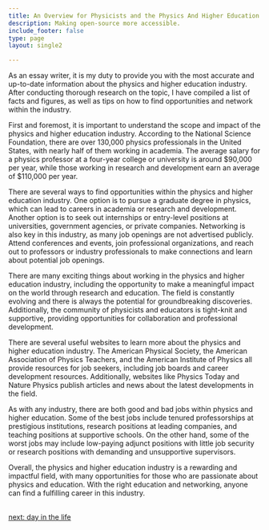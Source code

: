 ```yaml
---
title: An Overview for Physicists and the Physics And Higher Education  Industry
description: Making open-source more accessible.
include_footer: false
type: page
layout: single2

---
```


<p>
As an essay writer, it is my duty to provide you with the most accurate and up-to-date information about the physics and higher education industry. After conducting thorough research on the topic, I have compiled a list of facts and figures, as well as tips on how to find opportunities and network within the industry.

First and foremost, it is important to understand the scope and impact of the physics and higher education industry. According to the National Science Foundation, there are over 130,000 physics professionals in the United States, with nearly half of them working in academia. The average salary for a physics professor at a four-year college or university is around $90,000 per year, while those working in research and development earn an average of $110,000 per year.

There are several ways to find opportunities within the physics and higher education industry. One option is to pursue a graduate degree in physics, which can lead to careers in academia or research and development. Another option is to seek out internships or entry-level positions at universities, government agencies, or private companies. Networking is also key in this industry, as many job openings are not advertised publicly. Attend conferences and events, join professional organizations, and reach out to professors or industry professionals to make connections and learn about potential job openings.

There are many exciting things about working in the physics and higher education industry, including the opportunity to make a meaningful impact on the world through research and education. The field is constantly evolving and there is always the potential for groundbreaking discoveries. Additionally, the community of physicists and educators is tight-knit and supportive, providing opportunities for collaboration and professional development.

There are several useful websites to learn more about the physics and higher education industry. The American Physical Society, the American Association of Physics Teachers, and the American Institute of Physics all provide resources for job seekers, including job boards and career development resources. Additionally, websites like Physics Today and Nature Physics publish articles and news about the latest developments in the field.

As with any industry, there are both good and bad jobs within physics and higher education. Some of the best jobs include tenured professorships at prestigious institutions, research positions at leading companies, and teaching positions at supportive schools. On the other hand, some of the worst jobs may include low-paying adjunct positions with little job security or research positions with demanding and unsupportive supervisors.

Overall, the physics and higher education industry is a rewarding and impactful field, with many opportunities for those who are passionate about physics and education. With the right education and networking, anyone can find a fulfilling career in this industry.

<br>
<a href="https://workdojos.com/physicist/day-in-the-life">next: day in the life</a>
</p>